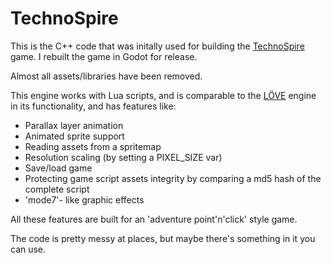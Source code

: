 # TechnoSpire

This is the C++ code that was initally used for building the [TechnoSpire](https://crazydescent.itch.io/technospire) game. I rebuilt the game in Godot for release.

Almost all assets/libraries have been removed. 

This engine works with Lua scripts, and is comparable to the [LÖVE](https://love2d.org/) engine in its functionality, and has features like:
- Parallax layer animation
- Animated sprite support
- Reading assets from a spritemap
- Resolution scaling (by setting a PIXEL_SIZE var)
- Save/load game 
- Protecting game script assets integrity by comparing a md5 hash of the complete script
- 'mode7'- like graphic effects

All these features are built for an 'adventure point'n'click' style game. 

The code is pretty messy at places, but maybe there's something in it you can use. 
